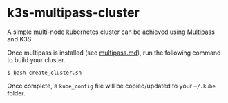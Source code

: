# k3s-multipass-cluster

A simple multi-node kubernetes cluster can be achieved using Multipass and K3S.

Once multipass is installed (see [multipass.md](multipass.md)), run the following command to build your cluster.

```bash
$ bash create_cluster.sh
```

Once complete, a `kube_config` file will be copied/updated to your `~/.kube` folder.